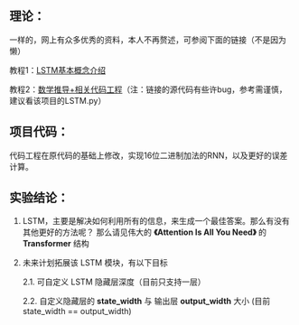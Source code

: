 ## 理论：

一样的，网上有众多优秀的资料，本人不再赘述，可参阅下面的链接（不是因为懒）

教程1：[LSTM基本概念介绍](https://blog.csdn.net/beiye_/article/details/123621086?spm=1001.2014.3001.5501)

教程2：[数学推导+相关代码工程](https://blog.csdn.net/qq_73462282/article/details/132073333)（注：链接的源代码有些许bug，参考需谨慎，建议看该项目的LSTM.py）

## 项目代码：

代码工程在原代码的基础上修改，实现16位二进制加法的RNN，以及更好的误差计算。

## 实验结论：

1. LSTM，主要是解决如何利用所有的信息，来生成一个最佳答案。那么有没有其他更好的方法呢？
    那么请见伟大的 **《Attention Is All You Need》** 的 **Transformer** 结构

2. 未来计划拓展该 LSTM 模块，有以下目标
    
    2.1. 可自定义 LSTM 隐藏层深度（目前只支持一层）

    2.2. 自定义隐藏层的 **state_width** 与 输出层 **output_width** 大小 (目前state_width == output_width)
